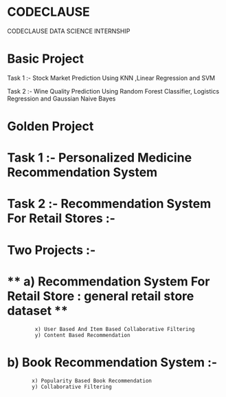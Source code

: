 # CODECLAUSE
CODECLAUSE DATA SCIENCE INTERNSHIP

# Basic Project

Task 1 :- Stock Market Prediction Using KNN ,Linear Regression and SVM 

Task 2 :- Wine Quality Prediction Using Random Forest Classifier, Logistics Regression and Gaussian Naive Bayes

# Golden Project

# Task 1 :- Personalized Medicine Recommendation System 

# Task 2 :- Recommendation System For Retail Stores :- 

#       Two Projects :-

# **        a) Recommendation System For Retail Store : general retail store dataset **
          
             x) User Based And Item Based Collaborative Filtering
             y) Content Based Recommendation

#          b) Book Recommendation System :- 

            x) Popularity Based Book Recommendation 
            y) Collaborative Filtering 
              
